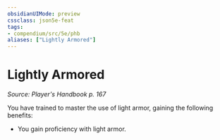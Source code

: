 ```yaml
---
obsidianUIMode: preview
cssclass: json5e-feat
tags:
- compendium/src/5e/phb
aliases: ["Lightly Armored"]
---
```

# Lightly Armored
*Source: Player's Handbook p. 167*  

You have trained to master the use of light armor, gaining the following benefits:

- You gain proficiency with light armor.